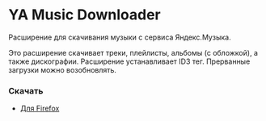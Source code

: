 # YA Music Downloader

Расширение для скачивания музыки с сервиса Яндекс.Музыка.

Это расширение скачивает треки, плейлисты, альбомы (с обложкой), а также дискографии. Расширение устанавливает ID3 тег. Прерванные загрузки можно возобновлять.

### Скачать
* [Для Firefox](https://addons.mozilla.org/ru/firefox/addon/ya-music-downloader/)
